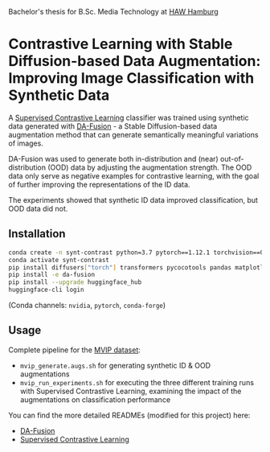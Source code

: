 Bachelor's thesis for B.Sc. Media Technology at [HAW Hamburg](https://www.haw-hamburg.de/)
# Contrastive Learning with Stable Diffusion-based Data Augmentation: Improving Image Classification with Synthetic Data

A [Supervised Contrastive Learning](https://arxiv.org/abs/2004.11362) classifier was trained using synthetic data generated with [DA-Fusion](https://arxiv.org/abs/2302.07944) - a Stable Diffusion-based data augmentation method that can generate semantically meaningful variations of images.

DA-Fusion was used to generate both in-distribution and (near) out-of-distribution (OOD) data by adjusting the augmentation strength. The OOD data only serve as negative examples for contrastive learning, with the goal of further improving the representations of the ID data.

The experiments showed that synthetic ID data improved classification, but OOD data did not.

## Installation

```bash
conda create -n synt-contrast python=3.7 pytorch==1.12.1 torchvision==0.13.1 cudatoolkit=11.6
conda activate synt-contrast
pip install diffusers["torch"] transformers pycocotools pandas matplotlib seaborn scipy
pip install -e da-fusion
pip install --upgrade huggingface_hub
huggingface-cli login
```

(Conda channels: `nvidia`, `pytorch`, `conda-forge`)

## Usage

Complete pipeline for the [MVIP dataset](https://fordatis.fraunhofer.de/handle/fordatis/358):

- `mvip_generate.augs.sh` for generating synthetic ID & OOD augmentations
- `mvip_run_experiments.sh` for executing the three different training runs with Supervised Contrastive Learning, examining the impact of the augmentations on classification performance

You can find the more detailed READMEs (modified for this project) here:

- [DA-Fusion](da_fusion/README.md)
- [Supervised Contrastive Learning](sup_contrast/README.md)